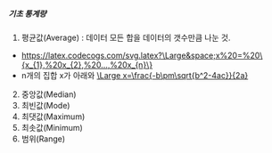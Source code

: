 ##### 기초 통계량

1. 평균값(Average) : 데이터 모든 합을 데이터의 갯수만큼 나눈 것. 
- https://latex.codecogs.com/svg.latex?\Large&space;x%20=%20\{x_{1},%20x_{2},%20...,%20x_{n}\}
- n개의 집합 x가 아래와 [\Large x=\frac{-b\pm\sqrt{b^2-4ac}}{2a}](https://latex.codecogs.com/svg.latex?\Large&space;x%20=%20\{x_{1},%20x_{2},%20...,%20x_{n}\}) 

2. 중앙값(Median)
3. 최빈값(Mode)
4. 최댓값(Maximum)
5. 최솟값(Minimum)
6. 범위(Range)

